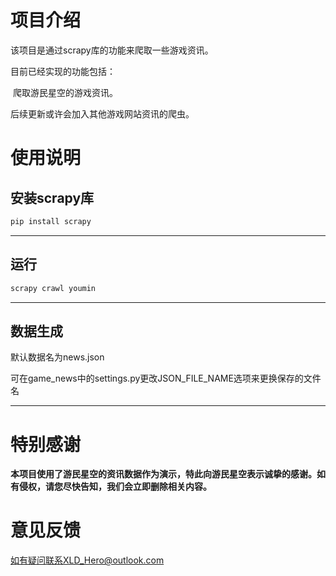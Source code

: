 # 项目介绍

该项目是通过scrapy库的功能来爬取一些游戏资讯。

目前已经实现的功能包括：

​	爬取游民星空的游戏资讯。



后续更新或许会加入其他游戏网站资讯的爬虫。

# 使用说明

## 安装scrapy库

```bash
pip install scrapy
```

---

## 运行

```bash
scrapy crawl youmin
```

---
## 数据生成

默认数据名为news.json

可在game_news中的settings.py更改JSON_FILE_NAME选项来更换保存的文件名

---

# 特别感谢

**本项目使用了游民星空的资讯数据作为演示，特此向游民星空表示诚挚的感谢。如有侵权，请您尽快告知，我们会立即删除相关内容。**

# 意见反馈

如有疑问联系XLD_Hero@outlook.com
